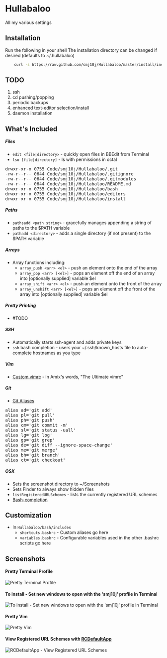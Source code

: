 Hullabaloo
==========

All my various settings



Installation
------------

Run the following in your shell
The installation directory can be changed if desired (defaults to ~/.hullabaloo)
```bash 
	curl -s https://raw.github.com/smj10j/Hullabaloo/master/install/install.sh | /bin/bash && exit 0
```


TODO
----

1. ssh
2. cd pushing/popping
3. periodic backups
4. enhanced text-editor selection/install
5. daemon installation


What's Included
---------------

##### Files
- `edit <file|directory>` - quickly open files in BBEdit from Terminal
- `lso [file|directory]` - ls with permissions in octal
<pre>
drwxr-xr-x 0755 Code/smj10j/Hullabaloo/.git
-rw-r--r-- 0644 Code/smj10j/Hullabaloo/.gitignore
-rw-r--r-- 0644 Code/smj10j/Hullabaloo/.gitmodules
-rw-r--r-- 0644 Code/smj10j/Hullabaloo/README.md
drwxr-xr-x 0755 Code/smj10j/Hullabaloo/bash
drwxr-xr-x 0755 Code/smj10j/Hullabaloo/editors
drwxr-xr-x 0755 Code/smj10j/Hullabaloo/install
</pre>
	
	
##### Paths
- `pathsadd <path string>` - gracefully manages appending a string of paths to the $PATH variable
- `pathadd <directory>` - adds a single directory (if not present) to the $PATH variable

##### Arrays
- Array functions including:
	- `array_push <arr> <el>` - push an element onto the end of the array
	- `array_pop <arr> [<el>]` - pops an element off the end of an array into [optionally supplied] variable $el
	- `array_shift <arr> <el>` - push an element onto the front of the array
	- `array_unshift <arr> [<el>]` - pops an element off the front of the array into [optionally supplied] variable $el
	
##### Pretty Printing
- #TODO
		
##### SSH
- Automatically starts ssh-agent and adds private keys
- `ssh` bash completion - users your ~/.ssh/known_hosts file to auto-complete hostnames as you type

##### Vim
- [Custom vimrc](https://github.com/amix/vimrc) - in Amix's words, "The Ultimate vimrc"

##### Git
- [Git Aliases](http://www.jperla.com/blog/post/teach-yourself-git-in-2-minutes)
<pre>
alias ad='git add'
alias pl='git pull'
alias ph='git push'
alias cm='git commit -m'
alias sl='git status -uall'
alias lg='git log'
alias gp='git grep'
alias de='git diff --ignore-space-change'
alias me='git merge'
alias bh='git branch'
alias ct='git checkout'
</pre>

##### OSX 
- Sets the screenshot directory to  ~/Screenshots
- Sets Finder to always show hidden files
- `listRegisteredURLSchemes` - lists the currently registered URL schemes
- [Bash-completion](http://trac.macports.org/wiki/howto/bash-completion)



Customization
---------------

- In `Hullabaloo/bash/includes`
	- `shortcuts.bashrc` - Custom aliases go here
	- `variables.bashrc` - Configurable variables used in the other .bashrc scripts go here


Screenshots
-----------

#### Pretty Terminal Profile
![Pretty Terminal Profile](https://raw.github.com/smj10j/Hullabaloo/master/screenshots/Pretty-Terminal.png "Pretty Terminal")

#### To install - Set new windows to open with the 'smj10j' profile in Terminal
![To install - Set new windows to open with the 'smj10j' profile in Terminal](https://raw.github.com/smj10j/Hullabaloo/master/screenshots/Set-Terminal-Profile.png "Set Terminal Profile")

#### Pretty Vim
![Pretty Vim](https://raw.github.com/smj10j/Hullabaloo/master/screenshots/Pretty-Vim.png "Pretty Vim")
	
#### View Registered URL Schemes with [RCDefaultApp](http://www.rubicode.com/Software/RCDefaultApp/)
![RCDefaultApp - View Registered URL Schemes](https://raw.github.com/smj10j/Hullabaloo/master/screenshots/RCDefaultApp.png "RCDefaultApp - View Registered URL Schemes")
		
		
		
		
		
		

